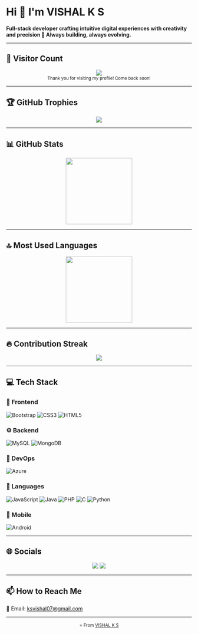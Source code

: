 # Hi 👋 I'm VISHAL K S

**Full-stack developer crafting intuitive digital experiences with creativity and precision 🚀 Always building, always evolving.**

---

## 👀 Visitor Count

<p align="center">
  <img src="https://profile-counter.glitch.me/ksvishal07/count.svg" />
  <br><sub>Thank you for visiting my profile! Come back soon!</sub>
</p>

---

## 🏆 GitHub Trophies

<p align="center">
  <img src="https://github-profile-trophy.vercel.app/?username=ksvishal07&theme=flat&column=7&margin-w=15&margin-h=15" />
</p>

---

## 📊 GitHub Stats

<div align="center">
  <img height="180em" src="https://github-readme-stats.vercel.app/api?username=ksvishal07&show_icons=true&theme=default&include_all_commits=true&count_private=true" />
</div>

---

## 🔝 Most Used Languages

<div align="center">
  <img height="180em" src="https://github-readme-stats.vercel.app/api/top-langs/?username=ksvishal07&layout=compact&langs_count=10&theme=default" />
</div>

---

## 🔥 Contribution Streak

<div align="center">
  <img src="https://github-readme-streak-stats.herokuapp.com/?user=ksvishal07&theme=default&hide_border=false" />
</div>

---

## 💻 Tech Stack

### 🎨 Frontend
![Bootstrap](https://img.shields.io/badge/Bootstrap-ff69b4?style=for-the-badge&logo=bootstrap&logoColor=white)
![CSS3](https://img.shields.io/badge/CSS3-ff69b4?style=for-the-badge&logo=css3&logoColor=white)
![HTML5](https://img.shields.io/badge/HTML5-ff69b4?style=for-the-badge&logo=html5&logoColor=white)

### ⚙️ Backend
![MySQL](https://img.shields.io/badge/MySQL-4169e1?style=for-the-badge&logo=mysql&logoColor=white)
![MongoDB](https://img.shields.io/badge/MongoDB-4169e1?style=for-the-badge&logo=mongodb&logoColor=white)

### 🚀 DevOps
![Azure](https://img.shields.io/badge/Azure-9370db?style=for-the-badge&logo=azure&logoColor=white)

### 💬 Languages
![JavaScript](https://img.shields.io/badge/JavaScript-FFA500?style=for-the-badge&logo=javascript&logoColor=white)
![Java](https://img.shields.io/badge/Java-FFA500?style=for-the-badge&logo=java&logoColor=white)
![PHP](https://img.shields.io/badge/PHP-FFA500?style=for-the-badge&logo=php&logoColor=white)
![C](https://img.shields.io/badge/C-FFA500?style=for-the-badge&logo=c&logoColor=white)
![Python](https://img.shields.io/badge/Python-FFA500?style=for-the-badge&logo=python&logoColor=white)

### 📱 Mobile
![Android](https://img.shields.io/badge/Android-3CB371?style=for-the-badge&logo=android&logoColor=white)

---

## 🌐 Socials

<p align="center">
  <a href="https://www.linkedin.com/in/vishal-k-s-29268125a/"><img src="https://img.shields.io/badge/LinkedIn-%230077B5.svg?logo=linkedin&logoColor=white" /></a>
  <a href="https://github.com/ksvishal07"><img src="https://img.shields.io/badge/GitHub-%23121011.svg?logo=github&logoColor=white" /></a>
</p>

---

## 📫 How to Reach Me

📧 Email: [ksvishal07@gmail.com](mailto:ksvishal07@gmail.com)

---

<p align="center">
  <sub>⭐️ From <a href="https://github.com/ksvishal07">VISHAL K S</a></sub>
</p>
